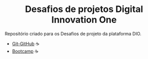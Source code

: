 <h1 align="center">Desafios de projetos Digital Innovation One</h1>
Repositório criado para os Desafios de projeto da plataforma DIO.

- [Git-GitHub](https://github.com/FellipeToledo/projetosDIO/tree/main/git-github) ☕
- [Bootcamp](https://github.com/FellipeToledo/projetosDIO/tree/main/bootcamp) ☕



